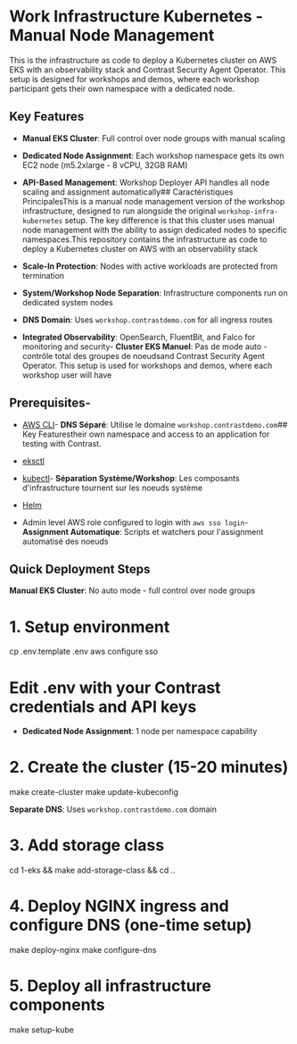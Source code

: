 # Work Infrastructure Kubernetes - Manual Node Management



This is the infrastructure as code to deploy a Kubernetes cluster on AWS EKS with an observability stack and Contrast Security Agent Operator. This setup is designed for workshops and demos, where each workshop participant gets their own namespace with a dedicated node.



## Key Features

- **Manual EKS Cluster**: Full control over node groups with manual scaling

- **Dedicated Node Assignment**: Each workshop namespace gets its own EC2 node (m5.2xlarge - 8 vCPU, 32GB RAM)

- **API-Based Management**: Workshop Deployer API handles all node scaling and assignment automatically## Caractéristiques PrincipalesThis is a manual node management version of the workshop infrastructure, designed to run alongside the original `workshop-infra-kubernetes` setup. The key difference is that this cluster uses manual node management with the ability to assign dedicated nodes to specific namespaces.This repository contains the infrastructure as code to deploy a Kubernetes cluster on AWS with an observability stack 

- **Scale-In Protection**: Nodes with active workloads are protected from termination

- **System/Workshop Node Separation**: Infrastructure components run on dedicated system nodes

- **DNS Domain**: Uses `workshop.contrastdemo.com` for all ingress routes

- **Integrated Observability**: OpenSearch, FluentBit, and Falco for monitoring and security- **Cluster EKS Manuel**: Pas de mode auto - contrôle total des groupes de noeudsand Contrast Security Agent Operator. This setup is used for workshops and demos, where each workshop user will have



## Prerequisites-


- [AWS CLI](https://aws.amazon.com/cli/)- **DNS Séparé**: Utilise le domaine `workshop.contrastdemo.com`## Key Featurestheir own namespace and access to an application for testing with Contrast. 

- [eksctl](https://eksctl.io/installation/)

- [kubectl](https://kubernetes.io/docs/tasks/tools/)- **Séparation Système/Workshop**: Les composants d'infrastructure tournent sur les noeuds système

- [Helm](https://helm.sh/docs/intro/install/)

- Admin level AWS role configured to login with `aws sso login`- **Assignment Automatique**: Scripts et watchers pour l'assignment automatisé des noeuds



## Quick Deployment Steps



**Manual EKS Cluster**: No auto mode - full control over node groups

# 1. Setup environment

cp .env.template .env
aws configure sso

# Edit .env with your Contrast credentials and API keys

- **Dedicated Node Assignment**: 1 node per namespace capability 

# 2. Create the cluster (15-20 minutes)

make create-cluster
make update-kubeconfig

 **Separate DNS**: Uses `workshop.contrastdemo.com` domain

# 3. Add storage class

cd 1-eks && make add-storage-class && cd ..

# 4. Deploy NGINX ingress and configure DNS (one-time setup)

make deploy-nginx
make configure-dns



# 5. Deploy all infrastructure components

make setup-kube

